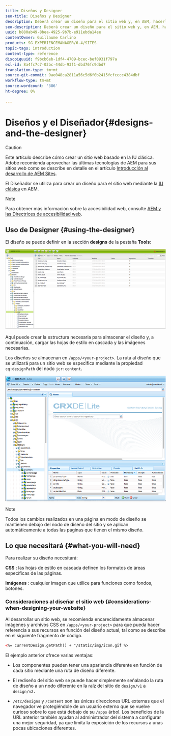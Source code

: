 ```yaml
---
title: Diseños y Designer
seo-title: Diseños y Designer
description: Deberá crear un diseño para el sitio web y, en AEM, hacerlo utilizando Designer
seo-description: Deberá crear un diseño para el sitio web y, en AEM, hacerlo utilizando Designer
uuid: b880ab49-8bea-4925-9b7b-e911ebda14ee
contentOwner: Guillaume Carlino
products: SG_EXPERIENCEMANAGER/6.4/SITES
topic-tags: introduction
content-type: reference
discoiquuid: f9bcb6eb-1df4-4709-bcec-bef0931f797a
exl-id: 8a4fc7c7-03bc-44db-93f1-dbd76fc9dbd7
translation-type: tm+mt
source-git-commit: 9ae048ca2811a56c5d6f0b2415fcfcccc4384dbf
workflow-type: tm+mt
source-wordcount: '386'
ht-degree: 0%

---
```


# Diseños y el Diseñador{#designs-and-the-designer}

>[!CAUTION]
>
>Este artículo describe cómo crear un sitio web basado en la IU clásica. Adobe recomienda aprovechar las últimas tecnologías de AEM para sus sitios web como se describe en detalle en el artículo [Introducción al desarrollo de AEM Sites](/help/sites-developing/getting-started.md).

El Diseñador se utiliza para crear un diseño para el sitio web mediante la [IU clásica](/help/release-notes/touch-ui-features-status.md) en AEM.

>[!NOTE]
>
>Para obtener más información sobre la accesibilidad web, consulte [AEM y las Directrices de accesibilidad web](/help/managing/web-accessibility.md).

## Uso de Designer {#using-the-designer}

El diseño se puede definir en la sección **designs** de la pestaña **Tools**:

![screen_shot_2012-02-01at30237pm](assets/screen_shot_2012-02-01at30237pm.png)

Aquí puede crear la estructura necesaria para almacenar el diseño y, a continuación, cargar las hojas de estilo en cascada y las imágenes necesarias.

Los diseños se almacenan en `/apps/<your-project>`. La ruta al diseño que se utilizará para un sitio web se especifica mediante la propiedad `cq:designPath` del nodo `jcr:content`.

![chlimage_1-74](assets/chlimage_1-74.png)

>[!NOTE]
>
>Todos los cambios realizados en una página en modo de diseño se mantienen debajo del nodo de diseño del sitio y se aplican automáticamente a todas las páginas que tienen el mismo diseño.

## Lo que necesitará {#what-you-will-need}

Para realizar su diseño necesitará:

**CSS** : las hojas de estilo en cascada definen los formatos de áreas específicas de las páginas.

**Imágenes** : cualquier imagen que utilice para funciones como fondos, botones.

### Consideraciones al diseñar el sitio web {#considerations-when-designing-your-website}

Al desarrollar un sitio web, se recomienda encarecidamente almacenar imágenes y archivos CSS en `/apps/<your-project>` para que pueda hacer referencia a sus recursos en función del diseño actual, tal como se describe en el siguiente fragmento de código.

```xml
<%= currentDesign.getPath() + "/static/img/icon.gif %>
```

El ejemplo anterior ofrece varias ventajas:

* Los componentes pueden tener una apariencia diferente en función de cada sitio mediante una ruta de diseño diferente.
* El rediseño del sitio web se puede hacer simplemente señalando la ruta de diseño a un nodo diferente en la raíz del sitio de `design/v1` a `design/v2.`

* `/etc/designs` y  `/content` son las únicas direcciones URL externas que el navegador ve protegiéndole de un usuario externo que se vuelve curioso sobre lo que está debajo de su  `/apps` árbol. Los beneficios de la URL anterior también ayudan al administrador del sistema a configurar una mejor seguridad, ya que limita la exposición de los recursos a unas pocas ubicaciones diferentes.

